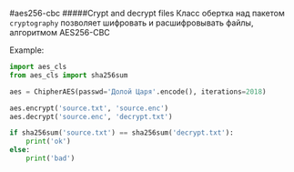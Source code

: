 #aes256-cbc
#####Crypt and decrypt files
Класс обертка над пакетом `cryptography`
позволяет шифровать и расшифровывать файлы,
алгоритмом AES256-CBC

Example:
```python
import aes_cls
from aes_cls import sha256sum

aes = ChipherAES(passwd='Долой Царя'.encode(), iterations=2018)

aes.encrypt('source.txt', 'source.enc')
aes.decrypt('source.enc', 'decrypt.txt')

if sha256sum('source.txt') == sha256sum('decrypt.txt'):
    print('ok')
else:
    print('bad')
```
